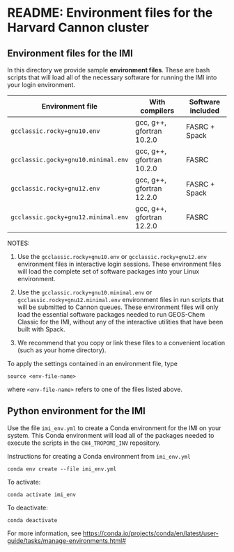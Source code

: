 # README: Environment files for the Harvard Cannon cluster

## Environment files for the IMI

In this directory we provide sample **environment files**.  These are bash scripts that will load all of the necessary software for running the IMI into your login environment.


| Environment file                    | With compilers            | Software included | 
| ----------------                    | --------------            | ----------------- |
| `gcclassic.rocky+gnu10.env`         | gcc, g++, gfortran 10.2.0 | FASRC + Spack     |
| `gcclassic.gocky+gnu10.minimal.env` | gcc, g++, gfortran 10.2.0 | FASRC             |
| `gcclassic.rocky+gnu12.env`         | gcc, g++, gfortran 12.2.0 | FASRC + Spack     |
| `gcclassic.gocky+gnu12.minimal.env` | gcc, g++, gfortran 12.2.0 | FASRC             |

NOTES:

1. Use the `gcclassic.rocky+gnu10.env` or `gcclassic.rocky+gnu12.env` environment files in interactive login sessions. These environment files will load the complete set of software packages into your Linux environment.

2. Use the `gcclassic.rocky+gnu10.minimal.env` or `gcclassic.rocky+gnu12.minimal.env` environment files in run scripts that will be submitted to Cannon queues. These environment files will only load the essential software packages needed to run GEOS-Chem Classic for the IMI, without any of the interactive utilities that have been built with Spack.

3. We recommend that you copy or link these files to a convenient location (such as your home directory).

To apply the settings contained in an environment file, type

```console
source <env-file-name>
```
where `<env-file-name>` refers to one of the files listed above.

## Python environment for the IMI

Use the file `imi_env.yml` to create a Conda environment for the IMI on your system.  This Conda environment will load all of the packages needed to execute the scripts in the `CH4_TROPOMI_INV` repository.

Instructions for creating a Conda environment from `imi_env.yml`

```console
conda env create --file imi_env.yml
```

To activate:

```console
conda activate imi_env
```

To deactivate:

```console
conda deactivate
```

For more information, see https://conda.io/projects/conda/en/latest/user-guide/tasks/manage-environments.html#
